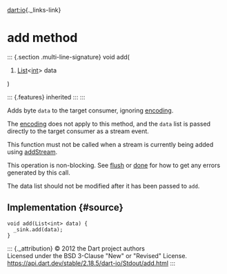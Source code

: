 [dart:io](../../dart-io/dart-io-library){._links-link}

add method
==========

::: {.section .multi-line-signature}
void add(

1.  [List](../../dart-core/list-class)\<[int](../../dart-core/int-class)\>
    data

)

::: {.features}
inherited
:::
:::

Adds byte `data` to the target consumer, ignoring [encoding](encoding).

The [encoding](encoding) does not apply to this method, and the `data`
list is passed directly to the target consumer as a stream event.

This function must not be called when a stream is currently being added
using [addStream](addstream).

This operation is non-blocking. See [flush](flush) or [done](done) for
how to get any errors generated by this call.

The data list should not be modified after it has been passed to `add`.

Implementation {#source}
--------------

``` {.language-dart data-language="dart"}
void add(List<int> data) {
  _sink.add(data);
}
```

::: {._attribution}
© 2012 the Dart project authors\
Licensed under the BSD 3-Clause \"New\" or \"Revised\" License.\
<https://api.dart.dev/stable/2.18.5/dart-io/Stdout/add.html>
:::
